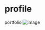 # profile
portfolio
![image](https://user-images.githubusercontent.com/113164249/218275592-99cfe3e1-0515-4c8a-ad90-58d1fa63947c.png)
